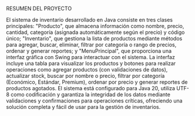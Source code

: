RESUMEN DEL PROYECTO

El sistema de inventario desarrollado en Java consiste en tres clases principales: "Producto", que almacena información como nombre, precio, cantidad, categoría (asignada automáticamente según el precio) y código único; "Inventario", que gestiona la lista de productos mediante métodos para agregar, buscar, eliminar, filtrar por categoría o rango de precios, ordenar y generar reportes; y "MenuPrincipal", que proporciona una interfaz gráfica con Swing para interactuar con el sistema. La interfaz incluye una tabla para visualizar los productos y botones para realizar operaciones como agregar productos (con validaciones de datos), actualizar stock, buscar por nombre o precio, filtrar por categoría (Económico, Estándar, Premium), ordenar por precio y generar reportes de productos agotados. El sistema está configurado para Java 20, utiliza UTF-8 como codificación y garantiza la integridad de los datos mediante validaciones y confirmaciones para operaciones críticas, ofreciendo una solución completa y fácil de usar para la gestión de inventarios.

